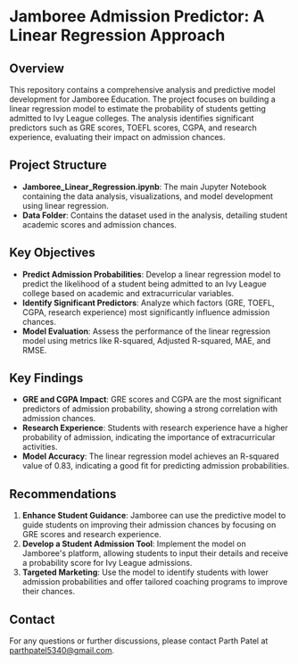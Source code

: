 # Jamboree Admission Predictor: A Linear Regression Approach

## Overview
This repository contains a comprehensive analysis and predictive model development for Jamboree Education. The project focuses on building a linear regression model to estimate the probability of students getting admitted to Ivy League colleges. The analysis identifies significant predictors such as GRE scores, TOEFL scores, CGPA, and research experience, evaluating their impact on admission chances.

## Project Structure
- **Jamboree_Linear_Regression.ipynb**: The main Jupyter Notebook containing the data analysis, visualizations, and model development using linear regression.
- **Data Folder**: Contains the dataset used in the analysis, detailing student academic scores and admission chances.

## Key Objectives
- **Predict Admission Probabilities**: Develop a linear regression model to predict the likelihood of a student being admitted to an Ivy League college based on academic and extracurricular variables.
- **Identify Significant Predictors**: Analyze which factors (GRE, TOEFL, CGPA, research experience) most significantly influence admission chances.
- **Model Evaluation**: Assess the performance of the linear regression model using metrics like R-squared, Adjusted R-squared, MAE, and RMSE.

## Key Findings
- **GRE and CGPA Impact**: GRE scores and CGPA are the most significant predictors of admission probability, showing a strong correlation with admission chances.
- **Research Experience**: Students with research experience have a higher probability of admission, indicating the importance of extracurricular activities.
- **Model Accuracy**: The linear regression model achieves an R-squared value of 0.83, indicating a good fit for predicting admission probabilities.

## Recommendations
1. **Enhance Student Guidance**: Jamboree can use the predictive model to guide students on improving their admission chances by focusing on GRE scores and research experience.
2. **Develop a Student Admission Tool**: Implement the model on Jamboree's platform, allowing students to input their details and receive a probability score for Ivy League admissions.
3. **Targeted Marketing**: Use the model to identify students with lower admission probabilities and offer tailored coaching programs to improve their chances.

## Contact
For any questions or further discussions, please contact Parth Patel at parthpatel5340@gmail.com.

